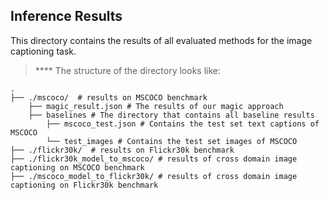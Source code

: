 ## Inference Results
This directory contains the results of all evaluated methods for the image captioning task.

> ****  The structure of the directory looks like:

    .
    ├── ./mscoco/  # results on MSCOCO benchmark               
        ├── magic_result.json # The results of our magic approach
        ├── baselines # The directory that contains all baseline results
            ├── mscoco_test.json # Contains the test set text captions of MSCOCO
            └── test_images # Contains the test set images of MSCOCO
    ├── ./flickr30k/  # results on Flickr30k benchmark
    ├── ./flickr30k_model_to_mscoco/ # results of cross domain image captioning on MSCOCO benchmark
    ├── ./mscoco_model_to_flickr30k/ # results of cross domain image captioning on Flickr30k benchmark
